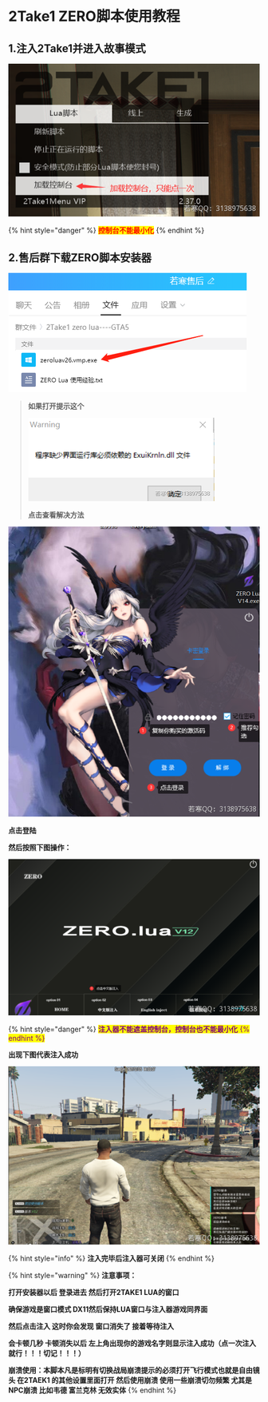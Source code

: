 # 2Take1 ZERO脚本使用教程

## **1.注入2Take1并进入故事模式**

![](<../../../../.gitbook/assets/image (14) (1).png>)

{% hint style="danger" %}
<mark style="color:red;">**控制台不能最小化**</mark>
{% endhint %}

## **2.售后群下载ZERO脚本安装器**

![](<../../../../.gitbook/assets/image (43) (1) (1) (1).png>)

> **如果打开提示这个**
>
> ****![](<../../../../.gitbook/assets/image (57) (1) (1).png>)****
>
> **点击查看解决方法**

![](<../../../../.gitbook/assets/image (6).png>)

**点击登陆**

**然后按照下图操作：**

****![](<../../../../.gitbook/assets/image (22) (1) (1) (1) (1).png>)****

{% hint style="danger" %}
<mark style="color:red;"><mark style="color:purple;">**注入器不能遮盖控制台，控制台也不能最小化**<mark style="color:purple;"></mark>
{% endhint %}

**出现下图代表注入成功**

****![](<../../../../.gitbook/assets/image (13) (1).png>)****

{% hint style="info" %}
**注入完毕后注入器可关闭**
{% endhint %}

{% hint style="warning" %}
**注意事项：**

**打开安装器以后 登录进去 然后打开2TAKE1 LUA的窗口**

**确保游戏是窗口模式 DX11然后保持LUA窗口与注入器游戏同界面**

**然后点击注入 这时你会发现 窗口消失了 接着等待注入**

**会卡顿几秒 卡顿消失以后 左上角出现你的游戏名字则显示注入成功（点一次注入就行！！！切记！！！）**

**崩溃使用：本脚本凡是标明有切换战局崩溃提示的必须打开飞行模式也就是自由镜头 在2TAEK1 的其他设置里面打开 然后使用崩溃 使用一些崩溃切勿频繁 尤其是NPC崩溃 比如韦德 富兰克林 无效实体**
{% endhint %}
